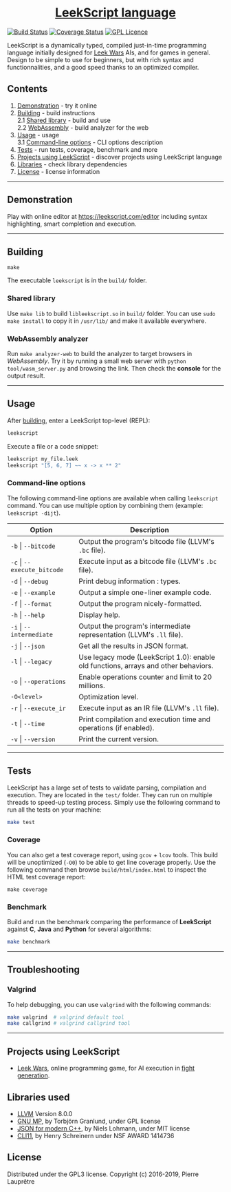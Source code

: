 <div align="center">
    <h1>
        <a href="https://leekscript.com">LeekScript language</a>
    </h1>
</div>

[![Build Status](https://travis-ci.org/leek-wars/leekscript.svg?branch=master)](https://travis-ci.org/leek-wars/leekscript) [![Coverage Status](https://coveralls.io/repos/github/leek-wars/leekscript/badge.svg?branch=master)](https://coveralls.io/github/leek-wars/leekscript?branch=master) [![GPL Licence](https://badges.frapsoft.com/os/gpl/gpl.svg?v=103)](https://opensource.org/licenses/GPL-3.0/)

LeekScript is a dynamically typed, compiled just-in-time programming language initially designed for [Leek Wars](https://leekwars.com) AIs, and for games in general. Design to be simple to use for beginners, but with rich syntax and functionnalities, and a good speed thanks to an optimized compiler.

## Contents
1. [Demonstration](#demonstration) - try it online
2. [Building](#building) - build instructions \
  2.1 [Shared library](#shared-library) - build and use \
  2.2 [WebAssembly](#webassembly) - build analyzer for the web
3. [Usage](#usage) - usage \
  3.1 [Command-line options](#command-line-options) - CLI options description
4. [Tests](#tests) - run tests, coverage, benchmark and more
5. [Projects using LeekScript](#projects-using-leekscript) - discover projects using LeekScript language
6. [Libraries](#libraries-used) - check library dependencies
7. [License](#license) - license information
---

## Demonstration

Play with online editor at https://leekscript.com/editor including syntax highlighting, smart completion and execution.

---

## Building
```
make
```
The executable `leekscript` is in the `build/` folder.

### Shared library
Use `make lib` to build `libleekscript.so` in `build/` folder. You can use `sudo make install` to copy it in `/usr/lib/` and make it available everywhere.

### WebAssembly analyzer
Run `make analyzer-web` to build the analyzer to target browsers in *WebAssembly*. Try it by running a small web server with `python tool/wasm_server.py` and browsing the link. Then check the **console** for the output result.

---

## Usage
After [building](#building), enter a LeekScript top-level (REPL):
```bash
leekscript
```
Execute a file or a code snippet:
```bash
leekscript my_file.leek
leekscript "[5, 6, 7] ~~ x -> x ** 2"
```

### Command-line options
The following command-line options are available when calling `leekscript` command. You can use multiple option by combining them (example: `leekscript -dijt`).

Option                              | Description
----------------------------------- | --------------------------------------------
`-b` \| `--bitcode`         | Output the program's bitcode file (LLVM's `.bc` file).
`-c` \| `--execute_bitcode` | Execute input as a bitcode file (LLVM's `.bc` file).
`-d` \| `--debug`           | Print debug information : types.
`-e` \| `--example`         | Output a simple one-liner example code.
`-f` \| `--format`          | Output the program nicely-formatted.
`-h` \| `--help`            | Display help.
`-i` \| `--intermediate`    | Output the program's intermediate representation (LLVM's `.ll` file).
`-j` \| `--json`	        | Get all the results in JSON format.
`-l` \| `--legacy`          | Use legacy mode (LeekScript 1.0): enable old functions, arrays and other behaviors.
`-o` \| `--operations`      | Enable operations counter and limit to 20 millions.
`-O<level>`                         | Optimization level.
`-r` \|  `--execute_ir`     | Execute input as an IR file (LLVM's `.ll` file).
`-t` \| `--time`	        | Print compilation and execution time and operations (if enabled).
`-v` \| `--version`         | Print the current version.

---

## Tests
LeekScript has a large set of tests to validate parsing, compilation and execution. They are located in the `test/` folder. They can run on multiple threads to speed-up testing process. Simply use the following command to run all the tests on your machine:
```bash
make test
```
### Coverage
You can also get a test coverage report, using `gcov` + `lcov` tools. This build will be unoptimized (`-O0`) to be able to get line coverage properly. Use the following command then browse `build/html/index.html` to inspect the HTML test coverage report:
```
make coverage
```
### Benchmark
Build and run the benchmark comparing the performance of **LeekScript** against **C**, **Java** and **Python** for several algorithms:
```bash
make benchmark
```

---

## Troubleshooting
### Valgrind
To help debugging, you can use `valgrind` with the following commands:
```bash
make valgrind  # valgrind default tool
make callgrind # valgrind callgrind tool
```

---

## Projects using LeekScript
* [Leek Wars](https://leekwars.com), online programming game, for AI execution in [fight generation](https://github.com/leek-wars/leek-wars-generator).

## Libraries used
* [LLVM](https://llvm.org/) Version 8.0.0
* [GNU MP](https://gmplib.org/), by Torbjörn Granlund, under GPL license
* [JSON for modern C++](https://github.com/nlohmann/json), by Niels Lohmann, under MIT license
* [CLI11](https://github.com/CLIUtils/CLI11), by Henry Schreinern under NSF AWARD 1414736

## License
Distributed under the GPL3 license. Copyright (c) 2016-2019, Pierre Lauprêtre
